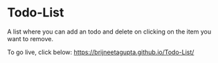 # Todo-List
A list where you can add an todo and delete on clicking on the item you want to remove.

To go live, click below:
https://brijneetagupta.github.io/Todo-List/
